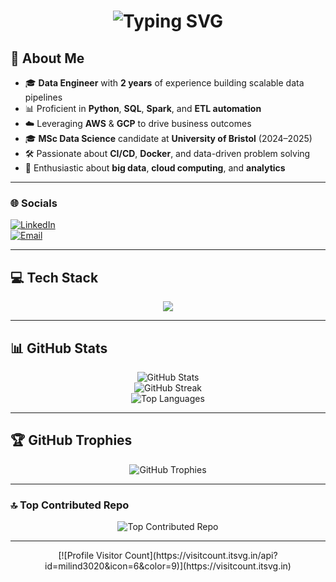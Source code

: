 <div align="center">
  <h1>
    <img src="https://readme-typing-svg.herokuapp.com/?font=Righteous&size=35&center=true&vCenter=true&width=500&height=70&duration=4000&lines=Hi+There!+👋;+I'm+Milind+Yadav!;" alt="Typing SVG"/>
  </h1>
</div>

## 💫 About Me
- 🎓 **Data Engineer** with **2 years** of experience building scalable data pipelines  
- 📊 Proficient in **Python**, **SQL**, **Spark**, and **ETL automation**  
- ☁️ Leveraging **AWS** & **GCP** to drive business outcomes  
- 🎓 **MSc Data Science** candidate at **University of Bristol** (2024–2025)  
- 🛠️ Passionate about **CI/CD**, **Docker**, and data-driven problem solving  
- 🔬 Enthusiastic about **big data**, **cloud computing**, and **analytics**  

---

### 🌐 Socials
[![LinkedIn](https://img.shields.io/badge/LinkedIn-%230077B5.svg?logo=linkedin&logoColor=white)](https://www.linkedin.com/in/milindyadav56/)  
[![Email](https://img.shields.io/badge/Email-D14836?logo=gmail&logoColor=white)](mailto:milindyadav98@yahoo.com)

---

## 💻 Tech Stack

<div align="center">
  <img src="https://skillicons.dev/icons?i=python,sql,spark,hadoop,java,bash,aws,gcp,docker,githubactions,pytest,git,jira,opencv,scikitlearn,pytorch,tensorflow" />
</div>

---

## 📊 GitHub Stats
<p align="center">
  <!-- Official overall stats -->
  <img src="https://github-readme-stats.vercel.app/api?username=milind3020&show_icons=true&theme=neon&count_private=true" alt="GitHub Stats" /><br/>
  <!-- Streak stats -->
  <img src="https://github-readme-streak-stats.herokuapp.com/?user=milind3020&theme=neon" alt="GitHub Streak" /><br/>
  <!-- Top languages -->
  <img src="https://github-readme-stats.vercel.app/api/top-langs?username=milind3020&layout=compact&theme=neon&count_private=true" alt="Top Languages" />
</p>

---

## 🏆 GitHub Trophies
<p align="center">
  <img src="https://github-profile-trophy.vercel.app/?username=milind3020&theme=neon&no-frame=true&no-bg=true" alt="GitHub Trophies" />
</p>

---

### 🔝 Top Contributed Repo
<p align="center">
  <img src="https://github-contributor-stats.vercel.app/api?username=milind3020&limit=5&theme=neon&combine_all_yearly_contributions=true" alt="Top Contributed Repo" />
</p>

---

<p align="center">
  [![Profile Visitor Count](https://visitcount.itsvg.in/api?id=milind3020&icon=6&color=9)](https://visitcount.itsvg.in)
</p>

